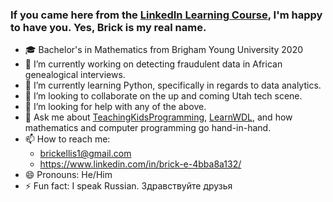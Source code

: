 ### If you came here from the [LinkedIn Learning Course](https://www.linkedin.com/learning/craft-a-great-github-profile), I'm happy to have you. Yes, Brick is my real name.
- 🎓 Bachelor's in Mathematics from Brigham Young University 2020
- 🔭 I’m currently working on detecting fraudulent data in African genealogical interviews.
- 🌱 I’m currently learning Python, specifically in regards to data analytics.
- 👯 I’m looking to collaborate on the up and coming Utah tech scene.
- 🤔 I’m looking for help with any of the above.
- 💬 Ask me about [TeachingKidsProgramming](https://github.com/TeachingKidsProgramming), [LearnWDL](https://github.com/openwdl/learn-wdl), and how mathematics and computer programming go hand-in-hand.
- 📫 How to reach me: 
  - brickellis1@gmail.com
  - https://www.linkedin.com/in/brick-e-4bba8a132/
- 😄 Pronouns: He/Him
- ⚡ Fun fact: I speak Russian. Здравствуйте друзья
